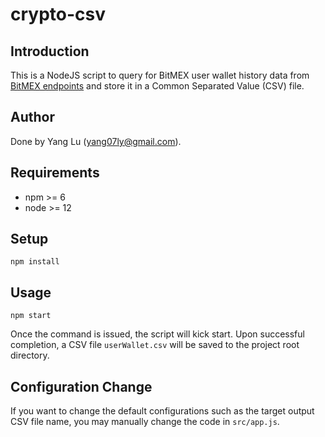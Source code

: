 # crypto-csv

## Introduction

This is a NodeJS script to query for BitMEX user wallet history data from [BitMEX endpoints](https://testnet.bitmex.com/api/explorer/#!/Instrument/Instrument_get) and store it in a Common Separated Value (CSV) file.


## Author

Done by Yang Lu (yang07ly@gmail.com).


## Requirements

- npm >= 6
- node >= 12


## Setup

```
npm install
```


## Usage
```
npm start
```
Once the command is issued, the script will kick start. Upon successful completion, a CSV file `userWallet.csv` will be saved to the project root directory.


## Configuration Change

If you want to change the default configurations such as the target output CSV file name, you may manually change the code in `src/app.js`.